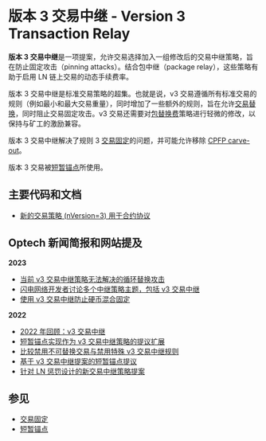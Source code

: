 # 版本 3 交易中继 - Version 3 Transaction Relay

**版本 3 交易中继**是一项提案，允许交易选择加入一组修改后的交易中继策略，旨在防止固定攻击（pinning attacks）。结合包中继（package relay），这些策略有助于启用 LN 链上交易的动态手续费率。

版本 3 交易中继是标准交易策略的超集。也就是说，v3 交易遵循所有标准交易的规则（例如最小和最大交易重量），同时增加了一些额外的规则，旨在允许[交易替换](https://bitcoinops.org/en/topics/replace-by-fee/)，同时阻止交易固定攻击。v3 交易还需要对[包替换费](https://bitcoinops.org/en/topics/package-relay/)策略进行轻微的修改，以保持与矿工的激励兼容。

版本 3 交易中继解决了规则 3 [交易固定](https://bitcoinops.org/en/topics/transaction-pinning/)的问题，并可能允许移除 [CPFP carve-out](https://bitcoinops.org/en/topics/cpfp-carve-out/)。

版本 3 交易被[短暂锚点](https://bitcoinops.org/en/topics/ephemeral-anchors/)所使用。

## 主要代码和文档

* [新的交易策略 (nVersion=3) 用于合约协议](https://lists.linuxfoundation.org/pipermail/bitcoin-dev/2022-September/020937.html)

## Optech 新闻简报和网站提及

**2023**

* [当前 v3 交易中继策略无法解决的循环替换攻击](https://bitcoinops.org/en/newsletters/2023/10/25/#replacement-cycling-vulnerability-against-htlcs)
* [闪电网络开发者讨论多个中继策略主题，包括 v3 交易中继](https://bitcoinops.org/en/newsletters/2023/07/26/#reliable-transaction-confirmation)
* [使用 v3 交易中继防止硬币混合固定](https://bitcoinops.org/en/newsletters/2023/06/28/#preventing-coinjoin-pinning-with-v3-transaction-relay)

**2022**

* [2022 年回顾：v3 交易中继](https://bitcoinops.org/en/newsletters/2022/12/21/#v3-tx-relay)
* [短暂锚点实现作为 v3 交易中继策略的提议扩展](https://bitcoinops.org/en/newsletters/2022/12/07/#ephemeral-anchors-implementation)
* [比较禁用不可替换交易与禁用特殊 v3 交易中继规则](https://bitcoinops.org/en/newsletters/2022/11/09/#determining-incentive-compatibility-isn-t-always-straightforward)
* [基于 v3 交易中继提案的短暂锚点提议](https://bitcoinops.org/en/newsletters/2022/10/26/#ephemeral-anchors)
* [针对 LN 惩罚设计的新交易中继策略提案](https://bitcoinops.org/en/newsletters/2022/10/05/#proposed-new-transaction-relay-policies-designed-for-ln-penalty)

## 参见

* [交易固定](https://bitcoinops.org/en/topics/transaction-pinning/)
* [短暂锚点](https://bitcoinops.org/en/topics/ephemeral-anchors/)
